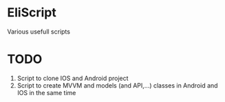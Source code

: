 # EliScript
Various usefull scripts


# TODO
1. Script to clone IOS and Android project
2. Script to create MVVM and models (and API,...) classes in Android and IOS in the same time

